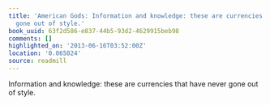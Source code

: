 ```yaml
---
title: 'American Gods: Information and knowledge: these are currencies that have never
  gone out of style.'
book_uuid: 63f2d586-e837-44b5-93d2-4629915beb98
comments: []
highlighted_on: '2013-06-16T03:52:00Z'
location: '0.065024'
source: readmill
---
```


Information and knowledge: these are currencies that have never gone out of style.